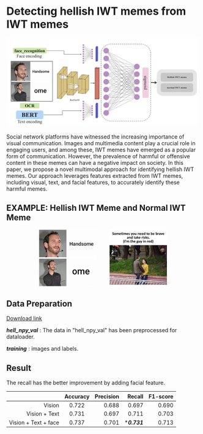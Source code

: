 # Detecting hellish IWT memes from IWT memes

<div align=center>
<img src="https://github.com/gino79445/Detecting-hellish-IWT-memes-from-IWT-memes/blob/main/fig.png?raw=true" style="width:500px" />
</div>


Social network platforms have witnessed the increasing importance of visual communication. Images and multimedia content play a crucial role in engaging users, and among these, IWT memes have emerged as a popular form of communication. However, the prevalence of harmful or offensive content in these memes can have a negative impact on society. In this paper, we propose a novel multimodal approach for identifying hellish IWT memes. Our approach leverages features extracted from IWT memes, including visual, text, and facial features, to accurately identify these harmful memes. 

## EXAMPLE: Hellish IWT Meme and Normal IWT Meme
<div align=center>
<img src="https://github.com/gino79445/Detecting-hellish-IWT-memes-from-IWT-memes/blob/main/1.jpg?raw=true" style="width:150px" />
 &emsp;&emsp;
<img src="https://github.com/gino79445/Detecting-hellish-IWT-memes-from-IWT-memes/blob/main/2.jpg?raw=true" style="width:150px" />
</div>

## Data Preparation
[Download link](https://drive.google.com/drive/folders/1y_BlSEha4aTCeKKUO9pz8ngYIOomaPvk?usp=sharing)


***hell_npy_val*** : The data in "hell_npy_val" has been preprocessed for dataloader.

***training*** : images and labels.

## Result
The recall has the better improvement by adding facial feature.

<div align=center>
  
||Accuracy|Precision|Recall|F1-score|
|---:|:---:|---:|---:|---:|
|Vision|0.722|0.688|0.697|0.690|
|Vision + Text|0.731|0.697|0.711|0.703|
|Vision + Text + face|0.737|0.701|****0.731***|0.713|
  
</div>












